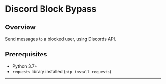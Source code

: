 # Discord Block Bypass

## Overview
Send messages to a blocked user, using Discords API.

## Prerequisites
- Python 3.7+
- `requests` library installed (`pip install requests`)

---
